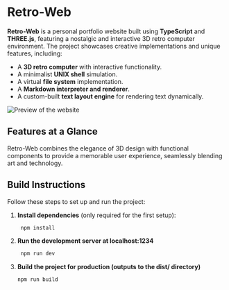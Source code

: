 # Retro-Web

**Retro-Web** is a personal portfolio website built using **TypeScript** and **THREE.js**, featuring a nostalgic and interactive 3D retro computer environment. The project showcases creative implementations and unique features, including:  
- A **3D retro computer** with interactive functionality.  
- A minimalist **UNIX shell** simulation.  
- A virtual **file system** implementation.  
- A **Markdown interpreter and renderer**.  
- A custom-built **text layout engine** for rendering text dynamically.  

![Preview of the website](https://tykunal.pages.dev/icon/display.png)

## Features at a Glance  
Retro-Web combines the elegance of 3D design with functional components to provide a memorable user experience, seamlessly blending art and technology.

## Build Instructions  

Follow these steps to set up and run the project:  

1. **Install dependencies** (only required for the first setup):  
   ```bash
    npm install

2. **Run the development server at localhost:1234**
   ```bash
    npm run dev

3. **Build the project for production (outputs to the dist/ directory)**
    ```bash
    npm run build

